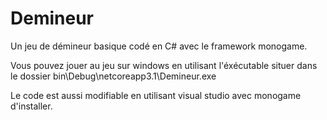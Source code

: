 # Demineur
Un jeu de démineur basique codé en C# avec le framework monogame.

Vous pouvez jouer au jeu sur windows en utilisant l'éxécutable situer dans le dossier 
bin\Debug\netcoreapp3.1\Demineur.exe

Le code est aussi modifiable en utilisant visual studio avec monogame d'installer.
